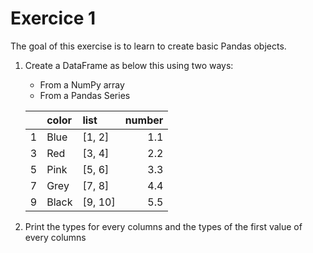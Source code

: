 # Exercice 1

The goal of this exercise is to learn to create basic Pandas objects.

1. Create a DataFrame as below this using two ways:
    - From a NumPy array
    - From a Pandas Series

    |    | color   | list    |   number |
    |---:|:--------|:--------|---------:|
    |  1 | Blue    | [1, 2]  |      1.1 |
    |  3 | Red     | [3, 4]  |      2.2 |
    |  5 | Pink    | [5, 6]  |      3.3 |
    |  7 | Grey    | [7, 8]  |      4.4 |
    |  9 | Black   | [9, 10] |      5.5 |

2. Print the types for every columns and the types of the first value of every columns
